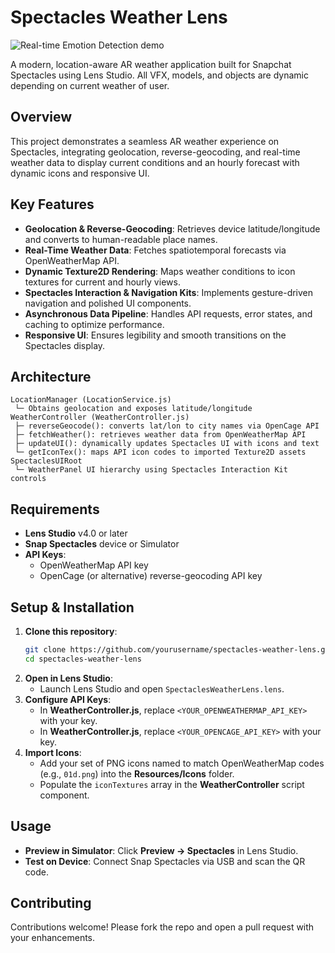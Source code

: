 # Spectacles Weather Lens
![Real-time Emotion Detection demo](spectacles.gif)

A modern, location-aware AR weather application built for Snapchat Spectacles using Lens Studio. All VFX, models, and objects are dynamic depending on current weather of user.

## Overview
This project demonstrates a seamless AR weather experience on Spectacles, integrating geolocation, reverse-geocoding, and real-time weather data to display current conditions and an hourly forecast with dynamic icons and responsive UI.

## Key Features
- **Geolocation & Reverse-Geocoding**: Retrieves device latitude/longitude and converts to human-readable place names.
- **Real-Time Weather Data**: Fetches spatiotemporal forecasts via OpenWeatherMap API.
- **Dynamic Texture2D Rendering**: Maps weather conditions to icon textures for current and hourly views.
- **Spectacles Interaction & Navigation Kits**: Implements gesture-driven navigation and polished UI components.
- **Asynchronous Data Pipeline**: Handles API requests, error states, and caching to optimize performance.
- **Responsive UI**: Ensures legibility and smooth transitions on the Spectacles display.

## Architecture
```
LocationManager (LocationService.js)
 └─ Obtains geolocation and exposes latitude/longitude
WeatherController (WeatherController.js)
 ├─ reverseGeocode(): converts lat/lon to city names via OpenCage API
 ├─ fetchWeather(): retrieves weather data from OpenWeatherMap API
 ├─ updateUI(): dynamically updates Spectacles UI with icons and text
 └─ getIconTex(): maps API icon codes to imported Texture2D assets
SpectaclesUIRoot
 └─ WeatherPanel UI hierarchy using Spectacles Interaction Kit controls
``` 

## Requirements
- **Lens Studio** v4.0 or later
- **Snap Spectacles** device or Simulator
- **API Keys**:
  - OpenWeatherMap API key
  - OpenCage (or alternative) reverse-geocoding API key

## Setup & Installation
1. **Clone this repository**:
   ```bash
   git clone https://github.com/yourusername/spectacles-weather-lens.git
   cd spectacles-weather-lens
   ```
2. **Open in Lens Studio**:
   - Launch Lens Studio and open `SpectaclesWeatherLens.lens`.
3. **Configure API Keys**:
   - In **WeatherController.js**, replace `<YOUR_OPENWEATHERMAP_API_KEY>` with your key.
   - In **WeatherController.js**, replace `<YOUR_OPENCAGE_API_KEY>` with your key.
4. **Import Icons**:
   - Add your set of PNG icons named to match OpenWeatherMap codes (e.g., `01d.png`) into the **Resources/Icons** folder.
   - Populate the `iconTextures` array in the **WeatherController** script component.

## Usage
- **Preview in Simulator**: Click **Preview → Spectacles** in Lens Studio.
- **Test on Device**: Connect Snap Spectacles via USB and scan the QR code.

## Contributing
Contributions welcome! Please fork the repo and open a pull request with your enhancements.
